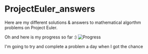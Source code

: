 # ProjectEuler_answers
Here are my different solutions &amp; answers to mathematical algorthm problems on Project Euler.

Oh and here is my progress so far :)
![Progress](https://raw2.github.com/fedmich/ProjectEuler_answers/master/progress/update_fedmich.png)

I'm going to try and complete a problem a day when I got the chance